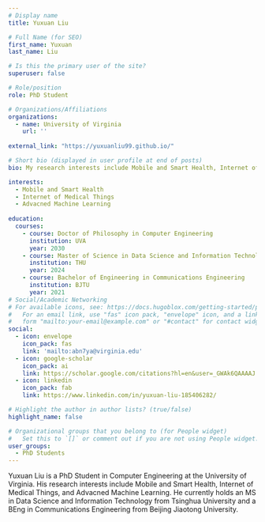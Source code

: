 ```yaml
---
# Display name
title: Yuxuan Liu

# Full Name (for SEO)
first_name: Yuxuan
last_name: Liu

# Is this the primary user of the site?
superuser: false

# Role/position
role: PhD Student

# Organizations/Affiliations
organizations:
  - name: University of Virginia
    url: ''
    
external_link: "https://yuxuanliu99.github.io/"

# Short bio (displayed in user profile at end of posts)
bio: My research interests include Mobile and Smart Health, Internet of Medical Things, and Advacned Machine Learning. 

interests:
  - Mobile and Smart Health
  - Internet of Medical Things
  - Advacned Machine Learning
  
education:
  courses:
    - course: Doctor of Philosophy in Computer Engineering
      institution: UVA
      year: 2030
    - course: Master of Science in Data Science and Information Technology
      institution: THU
      year: 2024
    - course: Bachelor of Engineering in Communications Engineering
      institution: BJTU
      year: 2021
# Social/Academic Networking
# For available icons, see: https://docs.hugoblox.com/getting-started/page-builder/#icons
#   For an email link, use "fas" icon pack, "envelope" icon, and a link in the
#   form "mailto:your-email@example.com" or "#contact" for contact widget.
social:
  - icon: envelope
    icon_pack: fas
    link: 'mailto:abn7ya@virginia.edu'
  - icon: google-scholar
    icon_pack: ai
    link: https://scholar.google.com/citations?hl=en&user=_GWAk6QAAAAJ
  - icon: linkedin
    icon_pack: fab
    link: https://www.linkedin.com/in/yuxuan-liu-185406282/

# Highlight the author in author lists? (true/false)
highlight_name: false

# Organizational groups that you belong to (for People widget)
#   Set this to `[]` or comment out if you are not using People widget.
user_groups:
  - PhD Students
---
```


Yuxuan Liu is a PhD Student in Computer Engineering at the University of Virginia. His research interests include Mobile and Smart Health, Internet of Medical Things, and Advacned Machine Learning. He currently holds an MS in Data Science and Information Technology from Tsinghua University and a BEng in Communications Engineering from Beijing Jiaotong University. 
